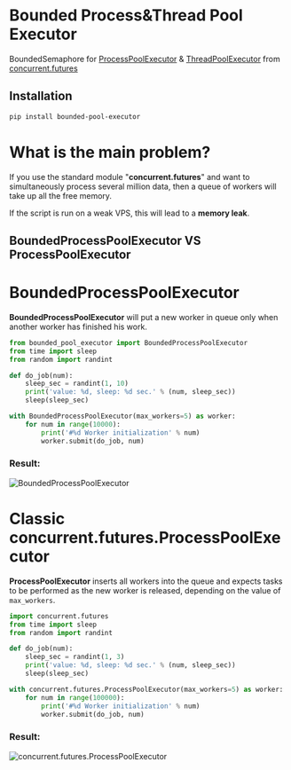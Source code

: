 # Bounded Process&Thread Pool Executor
BoundedSemaphore for [ProcessPoolExecutor](https://docs.python.org/3/library/concurrent.futures.html#processpoolexecutor) & [ThreadPoolExecutor](https://docs.python.org/3/library/concurrent.futures.html#threadpoolexecutor) from [concurrent.futures](https://docs.python.org/3/library/concurrent.futures.html)

## Installation
```bash
pip install bounded-pool-executor
```

# What is the main problem?
If you use the standard module "**concurrent.futures**" and want to simultaneously process several million data, then a queue of workers will take up all the free memory.

If the script is run on a weak VPS, this will lead to a **memory leak**.



## BoundedProcessPoolExecutor VS ProcessPoolExecutor

# BoundedProcessPoolExecutor
**BoundedProcessPoolExecutor** will put a new worker in queue only when another worker has finished his work.

```python
from bounded_pool_executor import BoundedProcessPoolExecutor
from time import sleep
from random import randint

def do_job(num):
    sleep_sec = randint(1, 10)
    print('value: %d, sleep: %d sec.' % (num, sleep_sec))
    sleep(sleep_sec)

with BoundedProcessPoolExecutor(max_workers=5) as worker:
    for num in range(10000):
        print('#%d Worker initialization' % num)
        worker.submit(do_job, num)

```
### Result:
![BoundedProcessPoolExecutor](https://python-scripts.com/wp-content/uploads/2018/12/bounded.gif)

# Classic concurrent.futures.ProcessPoolExecutor
**ProcessPoolExecutor** inserts all workers into the queue and expects tasks to be performed as the new worker is released, depending on the value of `max_workers`.

```python
import concurrent.futures
from time import sleep
from random import randint

def do_job(num):
    sleep_sec = randint(1, 3)
    print('value: %d, sleep: %d sec.' % (num, sleep_sec))
    sleep(sleep_sec)

with concurrent.futures.ProcessPoolExecutor(max_workers=5) as worker:
    for num in range(100000):
        print('#%d Worker initialization' % num)
        worker.submit(do_job, num)
```

### Result:
![concurrent.futures.ProcessPoolExecutor](https://python-scripts.com/wp-content/uploads/2018/12/future-ProcessPoolExecutor.gif)
